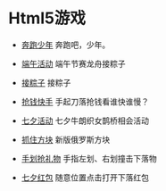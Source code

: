 # Html5游戏

- [奔跑少年](./BenPaoShaoNian/index.html) 奔跑吧，少年。

- [端午活动](./DuanWUhHuoDong/index.html) 端午节赛龙舟接粽子

- [接粽子](./JieZongZi/index.html) 接粽子

- [抢钱快手](./QiangQianKuaiShou/index.html) 手起刀落抢钱看谁快谁慢？

- [七夕活动](./QiXiHuoDong/index.html) 七夕牛朗织女鹊桥相会活动

- [抓住方块](./ZhuaZhuFangKuai/index.html) 新版俄罗斯方块

- [手划抢礼物](./ZhouNianHuoDong/index.html) 手指左划、右划撞击下落物

- [七夕红包](./QiXiHongBao/index.html) 随意位置点击打开下落红包